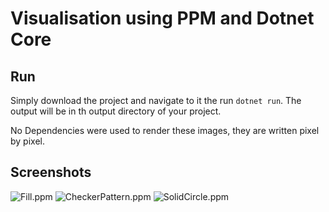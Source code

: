# Visualisation using PPM and Dotnet Core

## Run
Simply download the project and navigate to it the run ```dotnet run```. 
The output will be in th output directory of your project.

No Dependencies were used to render these images, they are written pixel by pixel.


## Screenshots

![Fill.ppm](Screenshots/Fill.ppm?raw=true "Fill.ppm")
![CheckerPattern.ppm](Screenshots/CheckerPattern.png?raw=true "CheckerPattern.ppm")
![SolidCircle.ppm](Screenshots/SolidCircle.ppm?raw=true "SolidCircle.ppm")
